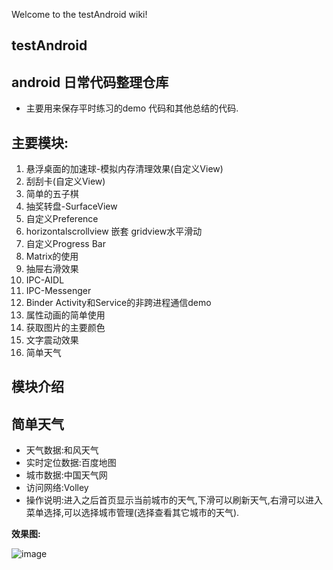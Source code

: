 Welcome to the testAndroid wiki!
## testAndroid
## android 日常代码整理仓库
*  主要用来保存平时练习的demo 代码和其他总结的代码.

## 主要模块:
1. 悬浮桌面的加速球-模拟内存清理效果(自定义View)
2. 刮刮卡(自定义View)
3. 简单的五子棋
4. 抽奖转盘-SurfaceView
5. 自定义Preference
6. horizontalscrollview 嵌套 gridview水平滑动
7. 自定义Progress Bar
8. Matrix的使用
9. 抽屉右滑效果
10. IPC-AIDL 
11. IPC-Messenger 
12. Binder Activity和Service的非跨进程通信demo
13. 属性动画的简单使用
14. 获取图片的主要颜色
15. 文字震动效果
16. 简单天气

## 模块介绍
## 简单天气
* 天气数据:和风天气
* 实时定位数据:百度地图
* 城市数据:中国天气网
* 访问网络:Volley
* 操作说明:进入之后首页显示当前城市的天气,下滑可以刷新天气,右滑可以进入菜单选择,可以选择城市管理(选择查看其它城市的天气).

**效果图:**

![image](https://github.com/zhanglelife/testAndroid/blob/a61f4a10b56df8ec1d5edd278ec7cc9217a08473/picture/demo.gif ) 
